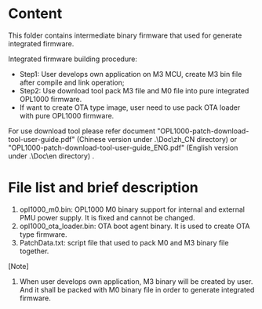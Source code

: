 # Content
This folder contains intermediate binary firmware that used for generate integrated firmware.

Integrated firmware building procedure: 

- Step1: User develops own application on M3 MCU, create M3 bin file after compile and link operation; 
- Step2: Use download tool pack M3 file and M0 file into pure integrated OPL1000 firmware. 
- If want to create OTA type image, user need to use pack OTA loader with pure OPL1000 firmware. 

For use download tool  please refer document "OPL1000-patch-download-tool-user-guide.pdf" (Chinese version under .\Doc\zh_CN directory) or "OPL1000-patch-download-tool-user-guide_ENG.pdf" (English version under .\Doc\en directory) . 

# File list and brief description
1. opl1000_m0.bin: OPL1000 M0 binary support for internal and external PMU power supply. It is fixed and cannot be changed. 
2. opl1000_ota_loader.bin: OTA boot agent binary. It is used to create OTA type firmware. 
3. PatchData.txt: script file that used to pack M0 and M3 binary file together. 

[Note] 
1. When user develops own application, M3 binary will be created by user. And it shall be packed with M0 binary file in order to generate integrated firmware.  

